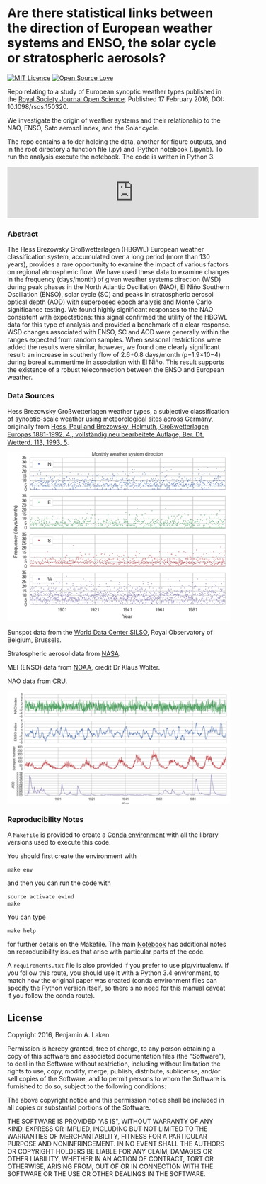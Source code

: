 # Are there statistical links between the direction of European weather systems and ENSO, the solar cycle or stratospheric aerosols? #

[![MIT Licence](https://badges.frapsoft.com/os/mit/mit.png?v=103)](https://opensource.org/licenses/mit-license.php) [![Open Source Love](https://badges.frapsoft.com/os/v1/open-source.png?v=103)](https://github.com/ellerbrock/open-source-badges/)

Repo relating to a study of European synoptic weather types published in the [Royal Society Journal Open Science](http://rsos.royalsocietypublishing.org/content/3/2/150320). Published 17 February 2016, DOI: 10.1098/rsos.150320.

We investigate the origin of weather systems and their relationship to the NAO, ENSO, Sato aerosol index, and the Solar cycle.

The repo contains a folder holding the data, another for figure outputs, and in the root directory a function file (.py) and IPython notebook (.ipynb). To run the analysis execute the notebook. The code is written in Python 3.

<iframe src="http://wl.figshare.com/articles/1471639/embed?show_title=1" width="568" height="116" frameborder="0"></iframe>


### Abstract ###

The Hess Brezowsky Großwetterlagen (HBGWL) European weather classification system, accumulated over a long period (more than 130 years), provides a rare opportunity to examine the impact of various factors on regional atmospheric flow. We have used these data to examine changes in the frequency (days/month) of given weather systems direction (WSD) during peak phases in the North Atlantic Oscillation (NAO), El Niño Southern Oscillation (ENSO), solar cycle (SC) and peaks in stratospheric aerosol optical depth (AOD) with superposed epoch analysis and Monte Carlo significance testing. We found highly significant responses to the NAO consistent with expectations: this signal confirmed the utility of the HBGWL data for this type of analysis and provided a benchmark of a clear response. WSD changes associated with ENSO, SC and AOD were generally within the ranges expected from random samples. When seasonal restrictions were added the results were similar, however, we found one clearly significant result: an increase in southerly flow of 2.6±0.8 days/month (p=1.9×10−4) during boreal summertime in association with El Niño. This result supports the existence of a robust teleconnection between the ENSO and European weather.


### Data Sources ###

Hess Brezowsky Großwetterlagen weather types, a subjective classification of synoptic-scale weather using meteorological sites across Germany, originally from [Hess, Paul and Brezowsky, Helmuth, Großwetterlagen Europas 1881-1992. 4., vollständig neu bearbeitete Auﬂage, Ber. Dt. Wetterd. 113, 1993, 5](http://www.dwd.de/bvbw/generator/DWDWWW/Content/Oeffentlichkeit/KU/KUPK/Schulen/Klima/Begriffe/Gro_C3_9Fwetterlagen__Katalog,templateId=raw,property=publicationFile.pdf/Gro&#223;wetterlagen_Katalog.pdf).

<img src="./Figs/hess_screenshot.png" alt="datasets">

Sunspot data from the [World Data Center SILSO](http://sidc.be/silso/home), Royal Observatory of Belgium, Brussels.

Stratospheric aerosol data from [NASA](http://data.giss.nasa.gov/modelforce/strataer).

MEI (ENSO) data from [NOAA](http://www.esrl.noaa.gov/psd/enso/mei.ext/), credit Dr Klaus Wolter.

NAO data from [CRU](http://www.cru.uea.ac.uk/timo/datapages/naoi.htm/).

<img src="./Figs/dataset_screenshot.png" alt="datasets">

### Reproducibility Notes ###

A `Makefile` is provided to create a [Conda environment](https://conda.io/docs/user-guide/tasks/manage-environments.html) with all the library versions used to execute this code.

You should first create the environment with

```
make env
```

and then you can run the code with

```
source activate ewind
make
```

You can type

```
make help
```

for further details on the Makefile.  The main [Notebook](HBGWL_analysis.ipynb) has additional notes on reproducibility issues that arise with particular parts of the code.

A `requirements.txt` file is also provided if you prefer to use pip/virtualenv. If you follow this route, you should use it with a Python 3.4 environment, to match how the original paper was created (conda environment files can specify the Python version itself, so there's no need for this manual caveat if you follow the conda route).

## License

Copyright 2016, Benjamin A. Laken

Permission is hereby granted, free of charge, to any person obtaining a copy of this software and associated documentation files (the "Software"), to deal in the Software without restriction, including without limitation the rights to use, copy, modify, merge, publish, distribute, sublicense, and/or sell copies of the Software, and to permit persons to whom the Software is furnished to do so, subject to the following conditions:

The above copyright notice and this permission notice shall be included in all copies or substantial portions of the Software.

THE SOFTWARE IS PROVIDED "AS IS", WITHOUT WARRANTY OF ANY KIND, EXPRESS OR IMPLIED, INCLUDING BUT NOT LIMITED TO THE WARRANTIES OF MERCHANTABILITY, FITNESS FOR A PARTICULAR PURPOSE AND NONINFRINGEMENT. IN NO EVENT SHALL THE AUTHORS OR COPYRIGHT HOLDERS BE LIABLE FOR ANY CLAIM, DAMAGES OR OTHER LIABILITY, WHETHER IN AN ACTION OF CONTRACT, TORT OR OTHERWISE, ARISING FROM, OUT OF OR IN CONNECTION WITH THE SOFTWARE OR THE USE OR OTHER DEALINGS IN THE SOFTWARE.
